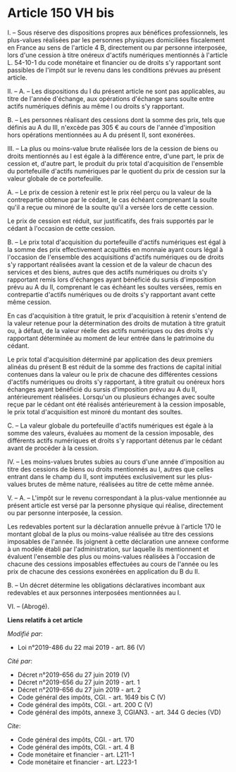 # Article 150 VH bis

I. – Sous réserve des dispositions propres aux bénéfices professionnels, les plus-values réalisées par les personnes
physiques domiciliées fiscalement en France au sens de l'article 4 B, directement ou par personne interposée, lors d'une
cession à titre onéreux d'actifs numériques mentionnés à l'article L. 54-10-1 du code monétaire et financier ou de droits s'y
rapportant sont passibles de l'impôt sur le revenu dans les conditions prévues au présent article.

II. – A. – Les dispositions du I du présent article ne sont pas applicables, au titre de l'année d'échange, aux opérations
d'échange sans soulte entre actifs numériques définis au même I ou droits s'y rapportant.

B. – Les personnes réalisant des cessions dont la somme des prix, tels que définis au A du III, n'excède pas 305 € au cours
de l'année d'imposition hors opérations mentionnées au A du présent II, sont exonérées.

III. – La plus ou moins-value brute réalisée lors de la cession de biens ou droits mentionnés au I est égale à la différence
entre, d'une part, le prix de cession et, d'autre part, le produit du prix total d'acquisition de l'ensemble du portefeuille
d'actifs numériques par le quotient du prix de cession sur la valeur globale de ce portefeuille.

A. – Le prix de cession à retenir est le prix réel perçu ou la valeur de la contrepartie obtenue par le cédant, le cas
échéant comprenant la soulte qu'il a reçue ou minoré de la soulte qu'il a versée lors de cette cession.

Le prix de cession est réduit, sur justificatifs, des frais supportés par le cédant à l'occasion de cette cession.

B. – Le prix total d'acquisition du portefeuille d'actifs numériques est égal à la somme des prix effectivement acquittés en
monnaie ayant cours légal à l'occasion de l'ensemble des acquisitions d'actifs numériques ou de droits s'y rapportant
réalisées avant la cession et de la valeur de chacun des services et des biens, autres que des actifs numériques ou droits
s'y rapportant remis lors d'échanges ayant bénéficié du sursis d'imposition prévu au A du II, comprenant le cas échéant les
soultes versées, remis en contrepartie d'actifs numériques ou de droits s'y rapportant avant cette même cession.

En cas d'acquisition à titre gratuit, le prix d'acquisition à retenir s'entend de la valeur retenue pour la détermination des
droits de mutation à titre gratuit ou, à défaut, de la valeur réelle des actifs numériques ou des droits s'y rapportant
déterminée au moment de leur entrée dans le patrimoine du cédant.

Le prix total d'acquisition déterminé par application des deux premiers alinéas du présent B est réduit de la somme des
fractions de capital initial contenues dans la valeur ou le prix de chacune des différentes cessions d'actifs numériques ou
droits s'y rapportant, à titre gratuit ou onéreux hors échanges ayant bénéficié du sursis d'imposition prévu au A du II,
antérieurement réalisées. Lorsqu'un ou plusieurs échanges avec soulte reçue par le cédant ont été réalisés antérieurement à
la cession imposable, le prix total d'acquisition est minoré du montant des soultes.

C. – La valeur globale du portefeuille d'actifs numériques est égale à la somme des valeurs, évaluées au moment de la cession
imposable, des différents actifs numériques et droits s'y rapportant détenus par le cédant avant de procéder à la cession.

IV. – Les moins-values brutes subies au cours d'une année d'imposition au titre des cessions de biens ou droits mentionnés au
I, autres que celles entrant dans le champ du II, sont imputées exclusivement sur les plus-values brutes de même nature,
réalisées au titre de cette même année.

V. – A. – L'impôt sur le revenu correspondant à la plus-value mentionnée au présent article est versé par la personne
physique qui réalise, directement ou par personne interposée, la cession.

Les redevables portent sur la déclaration annuelle prévue à l'article 170 le montant global de la plus ou moins-value
réalisée au titre des cessions imposables de l'année. Ils joignent à cette déclaration une annexe conforme à un modèle établi
par l'administration, sur laquelle ils mentionnent et évaluent l'ensemble des plus ou moins-values réalisées à l'occasion de
chacune des cessions imposables effectuées au cours de l'année ou les prix de chacune des cessions exonérées en application
du B du II.

B. – Un décret détermine les obligations déclaratives incombant aux redevables et aux personnes interposées mentionnées au I.

VI. – (Abrogé).

**Liens relatifs à cet article**

_Modifié par_:

  - Loi n°2019-486 du 22 mai 2019 - art. 86 (V)

_Cité par_:

  - Décret n°2019-656 du 27 juin 2019 (V)
  - Décret n°2019-656 du 27 juin 2019 - art. 1
  - Décret n°2019-656 du 27 juin 2019 - art. 2
  - Code général des impôts, CGI. - art. 1649 bis C (V)
  - Code général des impôts, CGI. - art. 200 C (V)
  - Code général des impôts, annexe 3, CGIAN3. - art. 344 G decies (VD)

_Cite_:

  - Code général des impôts, CGI. - art. 170
  - Code général des impôts, CGI. - art. 4 B
  - Code monétaire et financier - art. L211-1
  - Code monétaire et financier - art. L223-1
